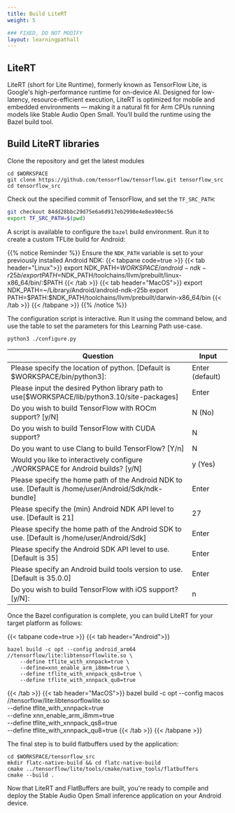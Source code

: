 ```yaml
---
title: Build LiteRT
weight: 5

### FIXED, DO NOT MODIFY
layout: learningpathall
---
```


## LiteRT

LiteRT (short for Lite Runtime), formerly known as TensorFlow Lite, is Google's high-performance runtime for on-device AI. Designed for low-latency, resource-efficient execution, LiteRT is optimized for mobile and embedded environments — making it a natural fit for Arm CPUs running models like Stable Audio Open Small. You’ll build the runtime using the Bazel build tool.

## Build LiteRT libraries

Clone the repository and get the latest modules

```console
cd $WORKSPACE
git clone https://github.com/tensorflow/tensorflow.git tensorflow_src
cd tensorflow_src
```

Check out the specified commit of TensorFlow, and set the `TF_SRC_PATH`:
```bash
git checkout 84dd28bbc29d75e6a6d917eb2998e4e8ea90ec56
export TF_SRC_PATH=$(pwd)
```

A script is available to configure the `bazel` build environment. Run it to create a custom TFLite build for Android:

{{% notice Reminder %}}
Ensure the `NDK_PATH` variable is set to your previously installed Android NDK:
{{< tabpane code=true >}}
  {{< tab header="Linux">}}
export NDK_PATH=$WORKSPACE/android-ndk-r25b/
export PATH=$NDK_PATH/toolchains/llvm/prebuilt/linux-x86_64/bin/:$PATH
  {{< /tab >}}
  {{< tab header="MacOS">}}
export NDK_PATH=~/Library/Android/android-ndk-r25b
export PATH=$PATH:$NDK_PATH/toolchains/llvm/prebuilt/darwin-x86_64/bin
  {{< /tab >}}
{{< /tabpane >}}
{{% /notice  %}}

The configuration script is interactive. Run it using the command below, and use the table to set the parameters for this Learning Path use-case.

```bash
python3 ./configure.py
```

|Question|Input|
|---|---|
|Please specify the location of python. [Default is $WORKSPACE/bin/python3]:| Enter (default) |
|Please input the desired Python library path to use[$WORKSPACE/lib/python3.10/site-packages] | Enter |
|Do you wish to build TensorFlow with ROCm support? [y/N]|N (No)|
|Do you wish to build TensorFlow with CUDA support?|N|
|Do you want to use Clang to build TensorFlow? [Y/n]|N|
|Would you like to interactively configure ./WORKSPACE for Android builds? [y/N]|y (Yes) |
|Please specify the home path of the Android NDK to use. [Default is /home/user/Android/Sdk/ndk-bundle]| Enter |
|Please specify the (min) Android NDK API level to use. [Default is 21] | 27 |
|Please specify the home path of the Android SDK to use. [Default is /home/user/Android/Sdk]| Enter |
|Please specify the Android SDK API level to use.  [Default is 35]| Enter |
|Please specify an Android build tools version to use.  [Default is 35.0.0]| Enter |
|Do you wish to build TensorFlow with iOS support? [y/N]:| n |

Once the Bazel configuration is complete, you can build LiteRT for your target platform as follows:

{{< tabpane code=true >}}
  {{< tab header="Android">}}
```console
bazel build -c opt --config android_arm64 //tensorflow/lite:libtensorflowlite.so \
    --define tflite_with_xnnpack=true \
    --define=xnn_enable_arm_i8mm=true \
    --define tflite_with_xnnpack_qs8=true \
    --define tflite_with_xnnpack_qu8=true
```
  {{< /tab >}}
  {{< tab header="MacOS">}}
bazel build -c opt --config macos //tensorflow/lite:libtensorflowlite.so \
    --define tflite_with_xnnpack=true \
    --define xnn_enable_arm_i8mm=true \
    --define tflite_with_xnnpack_qs8=true \
    --define tflite_with_xnnpack_qu8=true
  {{< /tab >}}
{{< /tabpane >}}

The final step is to build flatbuffers used by the application:
```
cd $WORKSPACE/tensorflow_src
mkdir flatc-native-build && cd flatc-native-build
cmake ../tensorflow/lite/tools/cmake/native_tools/flatbuffers
cmake --build .
```

Now that LiteRT and FlatBuffers are built, you're ready to compile and deploy the Stable Audio Open Small inference application on your Android device.








